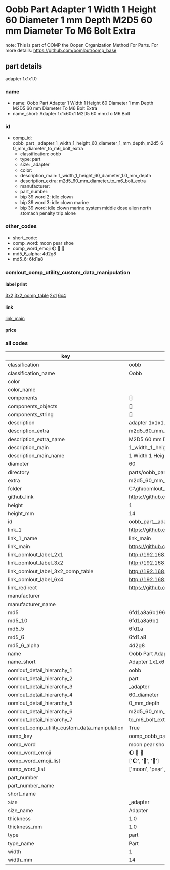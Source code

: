 # Oobb Part  Adapter 1 Width 1 Height 60 Diameter 1 mm Depth M2D5 60 mm Diameter To M6 Bolt Extra  

note: This is part of OOMP the Oopen Organization Method For Parts. For more details: https://github.com/oomlout/oomp_base

##  part details
  



 adapter 1x1x1.0



### name
* name: Oobb Part  Adapter 1 Width 1 Height 60 Diameter 1 mm Depth M2D5 60 mm Diameter To M6 Bolt Extra
* name_short: Adapter 1x1x60x1 M2D5 60 mmxTo M6 Bolt
### id
* oomp_id: oobb_part__adapter_1_width_1_height_60_diameter_1_mm_depth_m2d5_60_mm_diameter_to_m6_bolt_extra
  * classification: oobb
  * type: part
  * size: _adapter
  * color: 
  * description_main: 1_width_1_height_60_diameter_1.0_mm_depth
  * description_extra: m2d5_60_mm_diameter_to_m6_bolt_extra
  * manufacturer: 
  * part_number: 
  * bip 39 word 2: idle clown
  * bip 39 word 3: idle clown marine
  * bip 39 word: idle clown marine system middle dose alien north stomach penalty trip alone

### other_codes
* short_code: 
* oomp_word: moon pear shoe
* oomp_word_emoji :moon: :pear: :shoe:
* md5_6_alpha: 4d2g8
* md5_6: 6fd1a8






### oomlout_oomp_utility_custom_data_manipulation
#### label print
[3x2](http://192.168.1.245:1112/?label=oomp%204d2g8)
[3x2_oomp_table](http://192.168.1.108:1112/?label=oomp%204d2g8)
[2x1](http://192.168.1.242:1112/?label=oomp%204d2g8)
[6x4](http://192.168.1.55:1112/?label=oomp%204d2g8)    

#### link

[link_main](https://github.com/oomlout/oomlout_oobb_version_4_generated_parts/tree/main/navigation_oomp/oobb/part/_adapter/1_width_1_height_60_diameter_1.0_mm_depth/m2d5_60_mm_diameter_to_m6_bolt_extra/part)                              

#### price







### all codes 
| key | value |  
| --- | --- |  
| classification | oobb |  
| classification_name | Oobb |  
| color |  |  
| color_name |  |  
| components | [] |  
| components_objects | [] |  
| components_string | [] |  
| description |  adapter 1x1x1.0 |  
| description_extra | m2d5_60_mm_diameter_to_m6_bolt_extra |  
| description_extra_name | M2D5 60 mm Diameter To M6 Bolt Extra |  
| description_main | 1_width_1_height_60_diameter_1.0_mm_depth |  
| description_main_name | 1 Width 1 Height 60 Diameter 1.0 mm Depth |  
| diameter | 60 |  
| directory | parts/oobb_part__adapter_1_width_1_height_60_diameter_1_mm_depth_m2d5_60_mm_diameter_to_m6_bolt_extra |  
| extra | m2d5_60_mm_diameter_to_m6_bolt |  
| folder | C:\gh\oomlout_oobb_version_4_generated_parts\parts\oobb_part__adapter_1_width_1_height_60_diameter_1_mm_depth_m2d5_60_mm_diameter_to_m6_bolt_extra |  
| github_link | https://github.com/oomlout/oomlout_oomp_part_src/tree/main/parts/oobb_part__adapter_1_width_1_height_60_diameter_1_mm_depth_m2d5_60_mm_diameter_to_m6_bolt_extra |  
| height | 1 |  
| height_mm | 14 |  
| id | oobb_part__adapter_1_width_1_height_60_diameter_1_mm_depth_m2d5_60_mm_diameter_to_m6_bolt_extra |  
| link_1 | https://github.com/oomlout/oomlout_oobb_version_4_generated_parts/tree/main/navigation_oomp/oobb/part/_adapter/1_width_1_height_60_diameter_1.0_mm_depth/m2d5_60_mm_diameter_to_m6_bolt_extra/part |  
| link_1_name | link_main |  
| link_main | https://github.com/oomlout/oomlout_oobb_version_4_generated_parts/tree/main/navigation_oomp/oobb/part/_adapter/1_width_1_height_60_diameter_1.0_mm_depth/m2d5_60_mm_diameter_to_m6_bolt_extra/part |  
| link_oomlout_label_2x1 | http://192.168.1.242:1112/?label=oomp%204d2g8 |  
| link_oomlout_label_3x2 | http://192.168.1.245:1112/?label=oomp%204d2g8 |  
| link_oomlout_label_3x2_oomp_table | http://192.168.1.108:1112/?label=oomp%204d2g8 |  
| link_oomlout_label_6x4 | http://192.168.1.55:1112/?label=oomp%204d2g8 |  
| link_redirect | https://github.com/oomlout/oomlout_oobb_version_4_generated_parts/tree/main/parts/oobb__adapter_01_01_60_1d0_ex_m2d5_60_mm_diameter_to_m6_bolt |  
| manufacturer |  |  
| manufacturer_name |  |  
| md5 | 6fd1a8a6b19640c906462dcd100b0385 |  
| md5_10 | 6fd1a8a6b1 |  
| md5_5 | 6fd1a |  
| md5_6 | 6fd1a8 |  
| md5_6_alpha | 4d2g8 |  
| name | Oobb Part  Adapter 1 Width 1 Height 60 Diameter 1 mm Depth M2D5 60 mm Diameter To M6 Bolt Extra |  
| name_short | Adapter 1x1x60x1 M2D5 60 mmxTo M6 Bolt |  
| oomlout_detail_hierarchy_1 | oobb |  
| oomlout_detail_hierarchy_2 | part |  
| oomlout_detail_hierarchy_3 | _adapter |  
| oomlout_detail_hierarchy_4 | 60_diameter |  
| oomlout_detail_hierarchy_5 | 0_mm_depth |  
| oomlout_detail_hierarchy_6 | m2d5_60_mm_diameter |  
| oomlout_detail_hierarchy_7 | to_m6_bolt_extra |  
| oomlout_oomp_utility_custom_data_manipulation | True |  
| oomp_key | oomp_oobb_part__adapter_1_width_1_height_60_diameter_1_mm_depth_m2d5_60_mm_diameter_to_m6_bolt_extra |  
| oomp_word | moon pear shoe |  
| oomp_word_emoji | :moon: :pear: :shoe: |  
| oomp_word_emoji_list | [':moon:', ':pear:', ':shoe:'] |  
| oomp_word_list | ['moon', 'pear', 'shoe'] |  
| part_number |  |  
| part_number_name |  |  
| short_name |  |  
| size | _adapter |  
| size_name |  Adapter |  
| thickness | 1.0 |  
| thickness_mm | 1.0 |  
| type | part |  
| type_name | Part |  
| width | 1 |  
| width_mm | 14 |  
